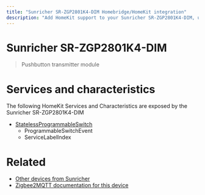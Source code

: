 ```yaml
---
title: "Sunricher SR-ZGP2801K4-DIM Homebridge/HomeKit integration"
description: "Add HomeKit support to your Sunricher SR-ZGP2801K4-DIM, using Homebridge, Zigbee2MQTT and homebridge-z2m."
---
```

<!---
This file has been GENERATED using src/docgen/docgen.ts
DO NOT EDIT THIS FILE MANUALLY!
-->
# Sunricher SR-ZGP2801K4-DIM
> Pushbutton transmitter module


# Services and characteristics
The following HomeKit Services and Characteristics are exposed by
the Sunricher SR-ZGP2801K4-DIM

* [StatelessProgrammableSwitch](../../action.md)
  * ProgrammableSwitchEvent
  * ServiceLabelIndex


# Related
* [Other devices from Sunricher](../index.md#sunricher)
* [Zigbee2MQTT documentation for this device](https://www.zigbee2mqtt.io/devices/SR-ZGP2801K4-DIM.html)